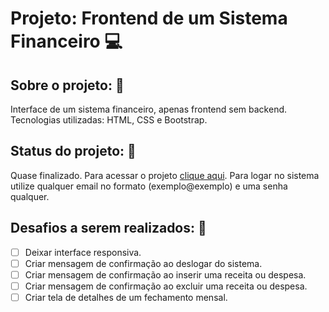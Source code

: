 # Projeto: Frontend de um Sistema Financeiro :computer:

## Sobre o projeto: :page_facing_up:

Interface de um sistema financeiro, apenas frontend sem backend.
Tecnologias utilizadas: HTML, CSS e Bootstrap.


## Status do projeto: :wrench:

Quase finalizado. 
Para acessar o projeto [clique aqui](https://frontfinanceirojps.netlify.app/).
Para logar no sistema utilize qualquer email no formato (exemplo@exemplo) e uma senha qualquer.


##  Desafios a serem realizados: :pushpin:

- [ ] Deixar interface responsiva.
- [ ] Criar mensagem de confirmação ao deslogar do sistema.
- [ ] Criar mensagem de confirmação ao inserir uma receita ou despesa.
- [ ] Criar mensagem de confirmação ao excluir uma receita ou despesa.
- [ ] Criar tela de detalhes de um fechamento mensal.
